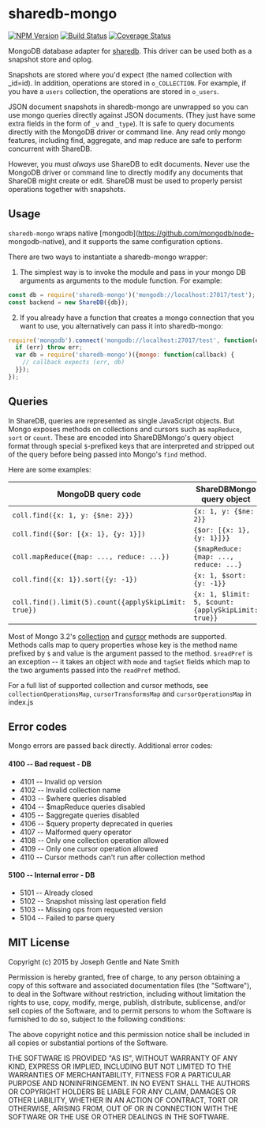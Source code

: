 # sharedb-mongo

  [![NPM Version](https://img.shields.io/npm/v/sharedb-mongo.svg)](https://npmjs.org/package/sharedb-mongo)
  [![Build Status](https://travis-ci.org/share/sharedb-mongo.svg?branch=master)](https://travis-ci.org/share/sharedb-mongo)
  [![Coverage Status](https://coveralls.io/repos/github/share/sharedb-mongo/badge.svg?branch=master)](https://coveralls.io/github/share/sharedb-mongo?branch=master)

MongoDB database adapter for [sharedb](https://github.com/share/sharedb). This
driver can be used both as a snapshot store and oplog.

Snapshots are stored where you'd expect (the named collection with _id=id). In
addition, operations are stored in `o_COLLECTION`. For example, if you have
a `users` collection, the operations are stored in `o_users`.

JSON document snapshots in sharedb-mongo are unwrapped so you can use mongo
queries directly against JSON documents. (They just have some extra fields in
the form of `_v` and `_type`). It is safe to query documents directly with the
MongoDB driver or command line. Any read only mongo features, including find,
aggregate, and map reduce are safe to perform concurrent with ShareDB.

However, you must *always* use ShareDB to edit documents. Never use the
MongoDB driver or command line to directly modify any documents that ShareDB
might create or edit. ShareDB must be used to properly persist operations
together with snapshots.


## Usage

`sharedb-mongo` wraps native [mongodb](https://github.com/mongodb/node-
mongodb-native), and it supports the same configuration options.

There are two ways to instantiate a sharedb-mongo wrapper:

1. The simplest way is to invoke the module and pass in your mongo DB
arguments as arguments to the module function. For example:

```javascript
const db = require('sharedb-mongo')('mongodb://localhost:27017/test');
const backend = new ShareDB({db});
```

2. If you already have a function that creates a mongo connection that
you want to use, you alternatively can pass it into sharedb-mongo:

```javascript
require('mongodb').connect('mongodb://localhost:27017/test', function(err, mongo) {
  if (err) throw err;
  var db = require('sharedb-mongo')({mongo: function(callback) {
    // callback expects (err, db)
  }});
});
```


## Queries

In ShareDB, queries are represented as single JavaScript objects. But
Mongo exposes methods on collections and cursors such as `mapReduce`,
`sort` or `count`. These are encoded into ShareDBMongo's query object
format through special `$`-prefixed keys that are interpreted and
stripped out of the query before being passed into Mongo's `find`
method.

Here are some examples:

| MongoDB query code                                   | ShareDBMongo query object                           |
| ---------------------------------------------------- | --------------------------------------------------- |
| `coll.find({x: 1, y: {$ne: 2}})`                     | `{x: 1, y: {$ne: 2}}`                               |
| `coll.find({$or: [{x: 1}, {y: 1}])`                  | `{$or: [{x: 1}, {y: 1}]}}`                          |
| `coll.mapReduce({map: ..., reduce: ...})`            | `{$mapReduce: {map: ..., reduce: ...}`              |
| `coll.find({x: 1}).sort({y: -1})`                    | `{x: 1, $sort: {y: -1}}`                            |
| `coll.find().limit(5).count({applySkipLimit: true})` | `{x: 1, $limit: 5, $count: {applySkipLimit: true}}` |

Most of Mongo 3.2's
[collection](https://docs.mongodb.com/manual/reference/method/js-collection/)
and
[cursor](https://docs.mongodb.com/manual/reference/method/js-cursor/)
methods are supported. Methods calls map to query properties whose key
is the method name prefixed by `$` and value is the argument passed to
the method. `$readPref` is an exception -- it takes an object with
`mode` and `tagSet` fields which map to the two arguments passed into
the `readPref` method.

For a full list of supported collection and cursor methods, see
`collectionOperationsMap`, `cursorTransformsMap` and
`cursorOperationsMap` in index.js

## Error codes

Mongo errors are passed back directly. Additional error codes:

#### 4100 -- Bad request - DB

* 4101 -- Invalid op version
* 4102 -- Invalid collection name
* 4103 -- $where queries disabled
* 4104 -- $mapReduce queries disabled
* 4105 -- $aggregate queries disabled
* 4106 -- $query property deprecated in queries
* 4107 -- Malformed query operator
* 4108 -- Only one collection operation allowed
* 4109 -- Only one cursor operation allowed
* 4110 -- Cursor methods can't run after collection method

#### 5100 -- Internal error - DB

* 5101 -- Already closed
* 5102 -- Snapshot missing last operation field
* 5103 -- Missing ops from requested version
* 5104 -- Failed to parse query


## MIT License
Copyright (c) 2015 by Joseph Gentle and Nate Smith

Permission is hereby granted, free of charge, to any person obtaining a copy
of this software and associated documentation files (the "Software"), to deal
in the Software without restriction, including without limitation the rights
to use, copy, modify, merge, publish, distribute, sublicense, and/or sell
copies of the Software, and to permit persons to whom the Software is
furnished to do so, subject to the following conditions:

The above copyright notice and this permission notice shall be included in
all copies or substantial portions of the Software.

THE SOFTWARE IS PROVIDED "AS IS", WITHOUT WARRANTY OF ANY KIND, EXPRESS OR
IMPLIED, INCLUDING BUT NOT LIMITED TO THE WARRANTIES OF MERCHANTABILITY,
FITNESS FOR A PARTICULAR PURPOSE AND NONINFRINGEMENT. IN NO EVENT SHALL THE
AUTHORS OR COPYRIGHT HOLDERS BE LIABLE FOR ANY CLAIM, DAMAGES OR OTHER
LIABILITY, WHETHER IN AN ACTION OF CONTRACT, TORT OR OTHERWISE, ARISING FROM,
OUT OF OR IN CONNECTION WITH THE SOFTWARE OR THE USE OR OTHER DEALINGS IN
THE SOFTWARE.
